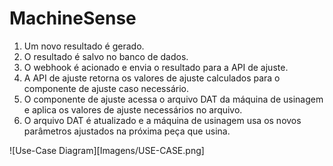 # MachineSense

1. Um novo resultado é gerado.
2. O resultado é salvo no banco de dados.
3. O webhook é acionado e envia o resultado para a API de ajuste.
5. A API de ajuste retorna os valores de ajuste calculados para o componente de ajuste caso necessário.
6. O componente de ajuste acessa o arquivo DAT da máquina de usinagem e aplica os valores de ajuste necessários no arquivo.
7. O arquivo DAT é atualizado e a máquina de usinagem usa os novos parâmetros ajustados na próxima peça que usina.

![Use-Case Diagram][Imagens/USE-CASE.png]
